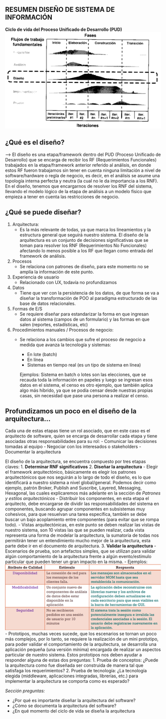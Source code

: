 ## RESUMEN DISEÑO DE SISTEMA DE INFORMACIÓN

**Ciclo de vida del Proceso Unificado de Desarrollo (PUD)**
![picture](./images/PUD_1.png)

## ¿Qué es el diseño?
--> El diseño es una etapa/framework dentro del PUD (Proceso Unificado de Desarrollo) que se encarga de recibir los RF (Requerimientos Funcionales) trabajados en la etapa/framework anterior referido al análisis, en donde estos RF fueron trabajamos sin tener en cuenta ninguna limitación a nivel de software/hardware o regla de negocio, es decir, en el análisis se asume una topología interna perfecta y neutra (la cual no le da importancia a los RNF). En el diseño, tenemos que encargarnos de resolver los RNF del sistema, llevando el modelo lógico de la etapa de análisis a un modelo físico que empieza a tener en cuenta las restricciones de negocio. 

## ¿Qué se puede diseñar?
1. Arquitectura:
    - Es la más relevante de todas, ya que marca los lineamientos y la estructura general que seguirá nuestro sistema. El diseño de la arquitectura es un conjunto de decisiones significativas que se toman para resolver los RNF (Requerimientos No Funcionales) afectando lo menos posible a los RF que llegan como entrada del framework de análisis.
2. Procesos
    - Se relaciona con patrones de diseño, para este momento no se amplía la información de este punto.
3. Experiencia de usuario
    - Relacionado con UX, todavía no profundizamos
4. Datos
    - Tiene que ver con la persistencia de los datos, de que forma se va a diseñar la transformación de POO al paradigma estructurado de las base de datos relacionales.
5. Formas de E/S 
    - Se requiere diseñar para estandarizar la forma en que ingresan datos al sistema (campos de un formulario) y las formas en que salen (reportes, estadísticas, etc)
6. Procedimientos manuales / Procesos de negocio:
    - Se relaciona a los cambios que sufre el proceso de negocio a medida que avanza la tecnología y sistemas:
        - En lote (batch)
        - En línea
        - Sistemas en tiempo real (es un tipo de sistema en línea)

        Ejemplos: Sistema en batch o lotes son las elecciones, que se recauda toda la información en papeles y luego se ingresan esos datos en el sistema, el censo es otro ejemplo, que también aplica algo más híbrido, ya que se podía censar desde nuestras propias casas, sin necesidad que pase una persona a realizar el censo.

## Profundizamos un poco en el diseño de la arquitectura...
Cada una de estas etapas tiene un rol asociado, que en este caso es el arquitecto de software, quien se encarga de desarrollar cada etapa y tiene asociadas otras responsabilidades para su rol:
    - Comunicar las decisiones tomadas al equipo
    - Negociar con los interesados o stakeholders
    - Documentar la arquitectura

El diseño de la arquitectura, se encuentra compuesto por tres etapas claves:
    1. **Determinar RNF significativos**
    2. **Diseñar la arquitectura**
        - Elegir el framework arquitectónico, básicamente es elegir los patrones arquitectónicos que nos seguirán a lo largo de todo el diseño, es lo que identificará a nuestro sistema a nivel global/general. Podemos decir como ejemplo, patrón Broker, Publish and Suscribe, Layered, Messaging, Hexagonal, las cuales explicaremos más adelante en la sección de *Patrones y estilos arquitectónicos*
        - Distribuir los componentes, en esta etapa el arquitecto, debe encargarse de dividir las responsabilidades del sistema en componentes, buscando agrupar componentes en subsistemas muy cohesivos, para que resuelvan una tarea específica, también se debe buscar un bajo acoplamiento entre componentes (para evitar que se rompa todo).
        - Vistas arquitectónicas, en este punto se deben realizar las vistas de nuestro sistema, son 10 vistas las que se pueden realizar, cada vista representa una forma de modelar la arquitectura, la sumatoria de todas nos permitirán tener un entendimiento mucho mejor de la arquitectura, esta parte debe ir en el documento  de arquitectura.
    3. **Validar la arquitectura**
        - Escenarios de prueba, son artefactos simples, que se utilizan para validar algún comportamiento de la arquitectura frente a algún evento/estímulo particular que pueden tener un gran impacto en la misma.
        - Ejemplos:
        ![picture 1](./images/examples_escenarios.png)
        - Prototipos, muchas veces sucede, que los escenarios se tornan un poco más complejos, por lo tanto, se requiere la realización de un mini prototipo, para poder validar el comportamiento de la arquitectura, se desarrolla una aplicación pequeña (una versión mínima) encargada de realizar un aspectos particular de nuestro sistema. Estos prototipos nos deben ayudar a responder alguna de estas dos preguntas:
            1. Prueba de conceptos: ¿Puede la arquitectura como fue diseñada ser construida de manera tal que satisfaga los requerimientos?
            2. Prueba de tecnología:  ¿La tecnología elegida (middleware, aplicaciones integradas, librerías, etc.) para implementar la arquitectura se comporta como es esperado?

*Sección preguntas:*
- ¿Por qué es importante diseñar la arquitectura del software?
- ¿Cómo se documenta la arquitectura del software?
- ¿En qué momento del ciclo de vida se diseña la arquitectura